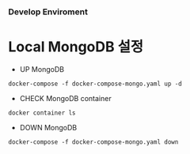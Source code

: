 ### Develop Enviroment

# Local MongoDB 설정
- UP MongoDB
```
docker-compose -f docker-compose-mongo.yaml up -d
```
- CHECK MongoDB container
```
docker container ls
```
- DOWN MongoDB
```
docker-compose -f docker-compose-mongo.yaml down
```